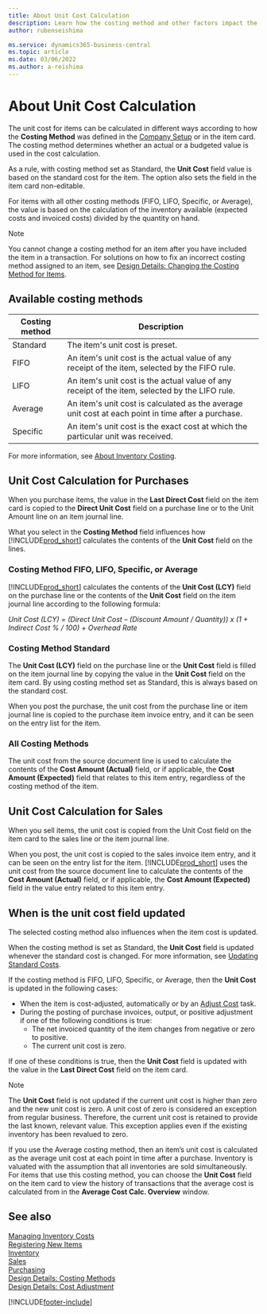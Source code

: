 ```yaml
---
title: About Unit Cost Calculation
description: Learn how the costing method and other factors impact the Unit Cost field on the Item card.
author: rubenseishima

ms.service: dynamics365-business-central
ms.topic: article
ms.date: 03/06/2022
ms.author: a-reishima
---
```

# About Unit Cost Calculation

The unit cost for items can be calculated in different ways according to how the **Costing Method** was defined in the [Company Setup](setup-best-practices-costing-method.md) or in the item card. The costing method determines whether an actual or a budgeted value is used in the cost calculation.

As a rule, with costing method set as Standard, the **Unit Cost** field value is based on the standard cost for the item. The option also sets the field in the item card non-editable.

For items with all other costing methods (FIFO, LIFO, Specific, or Average), the value is based on the calculation of the inventory available (expected costs and invoiced costs) divided by the quantity on hand.

> [!NOTE]
> You cannot change a costing method for an item after you have included the item in a transaction. For solutions on how to fix an incorrect costing method assigned to an item, see [Design Details: Changing the Costing Method for Items](design-details-changing-costing-methods.md).

## Available costing methods

|Costing method |Description |
|---------------|------------|
|Standard |The item's unit cost is preset. |
|FIFO |An item's unit cost is the actual value of any receipt of the item, selected by the FIFO rule. |
|LIFO |An item's unit cost is the actual value of any receipt of the item, selected by the LIFO rule. |
|Average |An item's unit cost is calculated as the average unit cost at each point in time after a purchase. |
|Specific |An item's unit cost is the exact cost at which the particular unit was received. |

For more information, see [About Inventory Costing](finance-learn-about-costing.md).

## Unit Cost Calculation for Purchases  

When you purchase items, the value in the **Last Direct Cost** field on the item card is copied to the **Direct Unit Cost** field on a purchase line or to the Unit Amount line on an item journal line.

What you select in the **Costing Method** field influences how [!INCLUDE[prod_short](includes/prod_short.md)] calculates the contents of the **Unit Cost** field on the lines.

### Costing Method FIFO, LIFO, Specific, or Average  

[!INCLUDE[prod_short](includes/prod_short.md)] calculates the contents of the **Unit Cost (LCY)** field on the purchase line or the contents of the **Unit Cost** field on the item journal line according to the following formula:

*Unit Cost (LCY) = (Direct Unit Cost – (Discount Amount / Quantity)) x (1 + Indirect Cost % / 100) + Overhead Rate*

### Costing Method Standard  

The **Unit Cost (LCY)** field on the purchase line or the **Unit Cost** field is filled on the item journal line by copying the value in the **Unit Cost** field on the item card. By using costing method set as Standard, this is always based on the standard cost.

When you post the purchase, the unit cost from the purchase line or item journal line is copied to the purchase item invoice entry, and it can be seen on the entry list for the item.

### All Costing Methods  

The unit cost from the source document line is used to calculate the contents of the **Cost Amount (Actual)** field, or if applicable, the **Cost Amount (Expected)** field that relates to this item entry, regardless of the costing method of the item.

## Unit Cost Calculation for Sales  

When you sell items, the unit cost is copied from the Unit Cost field on the item card to the sales line or the item journal line.

When you post, the unit cost is copied to the sales invoice item entry, and it can be seen on the entry list for the item. [!INCLUDE[prod_short](includes/prod_short.md)] uses the unit cost from the source document line to calculate the contents of the **Cost Amount (Actual)** field, or if applicable, the **Cost Amount (Expected)** field in the value entry related to this item entry.

## When is the unit cost field updated

The selected costing method also influences when the item cost is updated.

When the costing method is set as Standard, the **Unit Cost** field is updated whenever the standard cost is changed. For more information, see [Updating Standard Costs](finance-how-to-update-standard-costs.md).

If the costing method is FIFO, LIFO, Specific, or Average, then the **Unit Cost** is updated in the following cases:

* When the item is cost-adjusted, automatically or by an [Adjust Cost](inventory-how-adjust-item-costs.md#to-adjust-item-costs-manually) task.
* During the posting of purchase invoices, output, or positive adjustment if one of the following conditions is true:
  * The net invoiced quantity of the item changes from negative or zero to positive.
  * The current unit cost is zero.

If one of these conditions is true, then the **Unit Cost** field is updated with the value in the **Last Direct Cost** field on the item card.

> [!NOTE]
> The **Unit Cost** field is not updated if the current unit cost is higher than zero and the new unit cost is zero. A unit cost of zero is considered an exception from regular business. Therefore, the current unit cost is retained to provide the last known, relevant value. This exception applies even if the existing inventory has been revalued to zero.

If you use the Average costing method, then an item’s unit cost is calculated as the average unit cost at each point in time after a purchase. Inventory is valuated with the assumption that all inventories are sold simultaneously. For items that use this costing method, you can choose the **Unit Cost** field on the item card to view the history of transactions that the average cost is calculated from in the **Average Cost Calc. Overview** window.

## See also

[Managing Inventory Costs](finance-manage-inventory-costs.md)  
[Registering New Items](inventory-how-register-new-items.md)  
[Inventory](inventory-manage-inventory.md)  
[Sales](sales-manage-sales.md)  
[Purchasing](purchasing-manage-purchasing.md)  
[Design Details: Costing Methods](design-details-costing-methods.md)  
[Design Details: Cost Adjustment](design-details-cost-adjustment.md)  

[!INCLUDE[footer-include](includes/footer-banner.md)]
